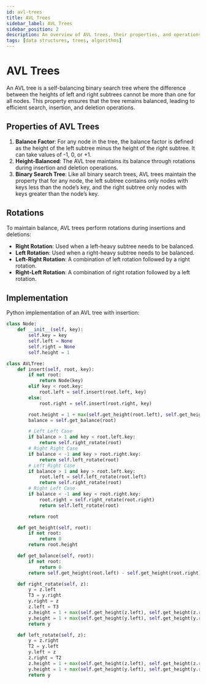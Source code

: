 ```yaml
---
id: avl-trees
title: AVL Trees
sidebar_label: AVL Trees
sidebar_position: 2
description: An overview of AVL trees, their properties, and operations.
tags: [data structures, trees, algorithms]
---
```


# AVL Trees

An AVL tree is a self-balancing binary search tree where the difference between the heights of left and right subtrees cannot be more than one for all nodes. This property ensures that the tree remains balanced, leading to efficient search, insertion, and deletion operations.

## Properties of AVL Trees

1. **Balance Factor**: For any node in the tree, the balance factor is defined as the height of the left subtree minus the height of the right subtree. It can take values of -1, 0, or +1.
2. **Height-Balanced**: The AVL tree maintains its balance through rotations during insertion and deletion operations.
3. **Binary Search Tree**: Like all binary search trees, AVL trees maintain the property that for any node, the left subtree contains only nodes with keys less than the node’s key, and the right subtree only nodes with keys greater than the node’s key.

## Rotations

To maintain balance, AVL trees perform rotations during insertions and deletions:

- **Right Rotation**: Used when a left-heavy subtree needs to be balanced.
- **Left Rotation**: Used when a right-heavy subtree needs to be balanced.
- **Left-Right Rotation**: A combination of left rotation followed by a right rotation.
- **Right-Left Rotation**: A combination of right rotation followed by a left rotation.

## Implementation

Python implementation of an AVL tree with insertion:

```python
class Node:
    def __init__(self, key):
        self.key = key
        self.left = None
        self.right = None
        self.height = 1

class AVLTree:
    def insert(self, root, key):
        if not root:
            return Node(key)
        elif key < root.key:
            root.left = self.insert(root.left, key)
        else:
            root.right = self.insert(root.right, key)

        root.height = 1 + max(self.get_height(root.left), self.get_height(root.right))
        balance = self.get_balance(root)

        # Left Left Case
        if balance > 1 and key < root.left.key:
            return self.right_rotate(root)
        # Right Right Case
        if balance < -1 and key > root.right.key:
            return self.left_rotate(root)
        # Left Right Case
        if balance > 1 and key > root.left.key:
            root.left = self.left_rotate(root.left)
            return self.right_rotate(root)
        # Right Left Case
        if balance < -1 and key < root.right.key:
            root.right = self.right_rotate(root.right)
            return self.left_rotate(root)

        return root

    def get_height(self, root):
        if not root:
            return 0
        return root.height

    def get_balance(self, root):
        if not root:
            return 0
        return self.get_height(root.left) - self.get_height(root.right)

    def right_rotate(self, z):
        y = z.left
        T3 = y.right
        y.right = z
        z.left = T3
        z.height = 1 + max(self.get_height(z.left), self.get_height(z.right))
        y.height = 1 + max(self.get_height(y.left), self.get_height(y.right))
        return y

    def left_rotate(self, z):
        y = z.right
        T2 = y.left
        y.left = z
        z.right = T2
        z.height = 1 + max(self.get_height(z.left), self.get_height(z.right))
        y.height = 1 + max(self.get_height(y.left), self.get_height(y.right))
        return y
```

